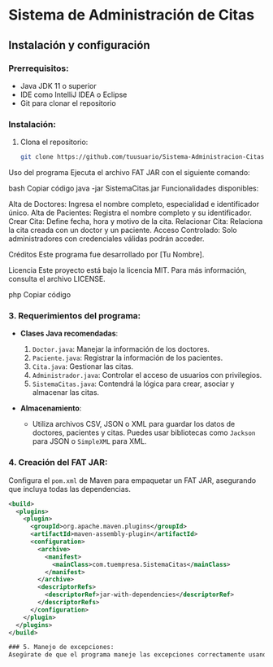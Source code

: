 # Sistema de Administración de Citas

## Instalación y configuración

### Prerrequisitos:
- Java JDK 11 o superior
- IDE como IntelliJ IDEA o Eclipse
- Git para clonar el repositorio

### Instalación:
1. Clona el repositorio:
   ```bash
   git clone https://github.com/tuusuario/Sistema-Administracion-Citas.git

Uso del programa
Ejecuta el archivo FAT JAR con el siguiente comando:

bash
Copiar código
java -jar SistemaCitas.jar
Funcionalidades disponibles:

Alta de Doctores: Ingresa el nombre completo, especialidad e identificador único.
Alta de Pacientes: Registra el nombre completo y su identificador.
Crear Cita: Define fecha, hora y motivo de la cita.
Relacionar Cita: Relaciona la cita creada con un doctor y un paciente.
Acceso Controlado: Solo administradores con credenciales válidas podrán acceder.

Créditos
Este programa fue desarrollado por [Tu Nombre].

Licencia
Este proyecto está bajo la licencia MIT. Para más información, consulta el archivo LICENSE.

php
Copiar código

### 3. Requerimientos del programa:
- **Clases Java recomendadas**:
  1. `Doctor.java`: Manejar la información de los doctores.
  2. `Paciente.java`: Registrar la información de los pacientes.
  3. `Cita.java`: Gestionar las citas.
  4. `Administrador.java`: Controlar el acceso de usuarios con privilegios.
  5. `SistemaCitas.java`: Contendrá la lógica para crear, asociar y almacenar las citas.

- **Almacenamiento**:
  - Utiliza archivos CSV, JSON o XML para guardar los datos de doctores, pacientes y citas. Puedes usar bibliotecas como `Jackson` para JSON o `SimpleXML` para XML.

### 4. Creación del FAT JAR:
Configura el `pom.xml` de Maven para empaquetar un FAT JAR, asegurando que incluya todas las dependencias.

```xml
<build>
  <plugins>
    <plugin>
      <groupId>org.apache.maven.plugins</groupId>
      <artifactId>maven-assembly-plugin</artifactId>
      <configuration>
        <archive>
          <manifest>
            <mainClass>com.tuempresa.SistemaCitas</mainClass>
          </manifest>
        </archive>
        <descriptorRefs>
          <descriptorRef>jar-with-dependencies</descriptorRef>
        </descriptorRefs>
      </configuration>
    </plugin>
  </plugins>
</build>

### 5. Manejo de excepciones:
Asegúrate de que el programa maneje las excepciones correctamente usando bloques try-catch para evitar interrupciones.
